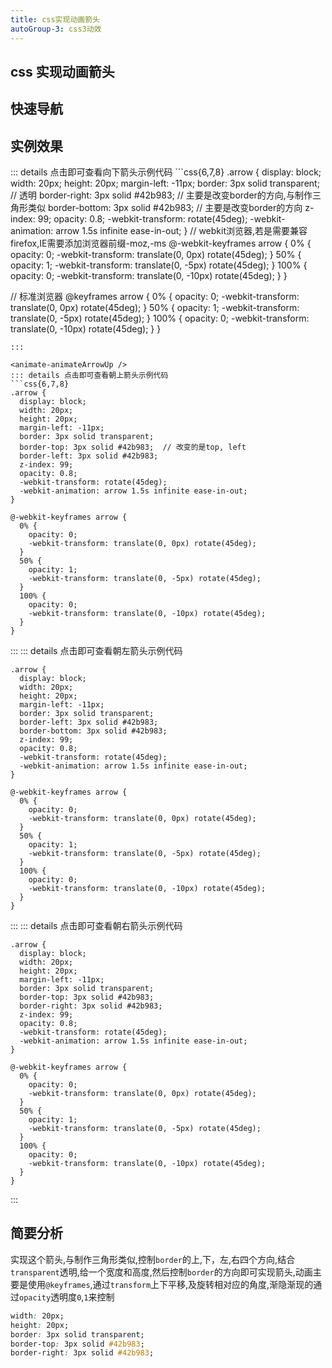 ```yaml
---
title: css实现动画箭头
autoGroup-3: css3动效
---
```


## css 实现动画箭头

## 快速导航

<TOC />

## 实例效果

<animate-animateArrowDown />
::: details 点击即可查看向下箭头示例代码
```css{6,7,8}
.arrow {
  display: block;
  width: 20px;
  height: 20px;
  margin-left: -11px;
  border: 3px solid transparent;     // 透明
  border-right: 3px solid #42b983;   // 主要是改变border的方向,与制作三角形类似
  border-bottom: 3px solid #42b983;  // 主要是改变border的方向
  z-index: 99;
  opacity: 0.8;
  -webkit-transform: rotate(45deg);
  -webkit-animation: arrow 1.5s infinite ease-in-out;
}
// webkit浏览器,若是需要兼容firefox,IE需要添加浏览器前缀-moz,-ms
@-webkit-keyframes arrow {
0% {
opacity: 0;
-webkit-transform: translate(0, 0px) rotate(45deg);
}
50% {
opacity: 1;
-webkit-transform: translate(0, -5px) rotate(45deg);
}
100% {
opacity: 0;
-webkit-transform: translate(0, -10px) rotate(45deg);
}
}

// 标准浏览器
@keyframes arrow {
0% {
opacity: 0;
-webkit-transform: translate(0, 0px) rotate(45deg);
}
50% {
opacity: 1;
-webkit-transform: translate(0, -5px) rotate(45deg);
}
100% {
opacity: 0;
-webkit-transform: translate(0, -10px) rotate(45deg);
}
}

````
:::

<animate-animateArrowUp />
::: details 点击即可查看朝上箭头示例代码
```css{6,7,8}
.arrow {
  display: block;
  width: 20px;
  height: 20px;
  margin-left: -11px;
  border: 3px solid transparent;
  border-top: 3px solid #42b983;  // 改变的是top, left
  border-left: 3px solid #42b983;
  z-index: 99;
  opacity: 0.8;
  -webkit-transform: rotate(45deg);
  -webkit-animation: arrow 1.5s infinite ease-in-out;
}

@-webkit-keyframes arrow {
  0% {
    opacity: 0;
    -webkit-transform: translate(0, 0px) rotate(45deg);
  }
  50% {
    opacity: 1;
    -webkit-transform: translate(0, -5px) rotate(45deg);
  }
  100% {
    opacity: 0;
    -webkit-transform: translate(0, -10px) rotate(45deg);
  }
}

````

:::
<animate-animateArrowLeft />
::: details 点击即可查看朝左箭头示例代码

```css{6,7,8}
.arrow {
  display: block;
  width: 20px;
  height: 20px;
  margin-left: -11px;
  border: 3px solid transparent;
  border-left: 3px solid #42b983;
  border-bottom: 3px solid #42b983;
  z-index: 99;
  opacity: 0.8;
  -webkit-transform: rotate(45deg);
  -webkit-animation: arrow 1.5s infinite ease-in-out;
}

@-webkit-keyframes arrow {
  0% {
    opacity: 0;
    -webkit-transform: translate(0, 0px) rotate(45deg);
  }
  50% {
    opacity: 1;
    -webkit-transform: translate(0, -5px) rotate(45deg);
  }
  100% {
    opacity: 0;
    -webkit-transform: translate(0, -10px) rotate(45deg);
  }
}
```

:::
<animate-animateArrowRight />
::: details 点击即可查看朝右箭头示例代码

```css{6,7,8}
.arrow {
  display: block;
  width: 20px;
  height: 20px;
  margin-left: -11px;
  border: 3px solid transparent;
  border-top: 3px solid #42b983;
  border-right: 3px solid #42b983;
  z-index: 99;
  opacity: 0.8;
  -webkit-transform: rotate(45deg);
  -webkit-animation: arrow 1.5s infinite ease-in-out;
}

@-webkit-keyframes arrow {
  0% {
    opacity: 0;
    -webkit-transform: translate(0, 0px) rotate(45deg);
  }
  50% {
    opacity: 1;
    -webkit-transform: translate(0, -5px) rotate(45deg);
  }
  100% {
    opacity: 0;
    -webkit-transform: translate(0, -10px) rotate(45deg);
  }
}
```

:::

## 简要分析

实现这个箭头,与制作三角形类似,控制`border`的上,下，左,右四个方向,结合`transparent`透明,给一个宽度和高度,然后控制`border`的方向即可实现箭头,动画主要是使用`@keyframes`,通过`transform`上下平移,及旋转相对应的角度,渐隐渐现的通过`opacity`透明度`0`,`1`来控制

```css
width: 20px;
height: 20px;
border: 3px solid transparent;
border-top: 3px solid #42b983;
border-right: 3px solid #42b983;
```

<footer-FooterLink :isShareLink="true" :isDaShang="true" />
